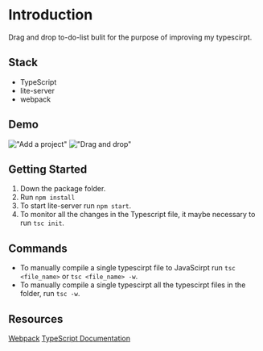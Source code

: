 # Introduction

Drag and drop to-do-list bulit for the purpose of improving my typescirpt.

## Stack

- TypeScript
- lite-server
- webpack

## Demo

!["Add a project"](https://github.com/Lizzyfemme/to-do-list/blob/master/screen_capture/add_a_project.gif)
!["Drag and drop"](https://github.com/Lizzyfemme/to-do-list/blob/master/screen_capture/drag-and-drop.gif)

## Getting Started

1. Down the package folder.
2. Run `npm install`
3. To start lite-server run `npm start`.
4. To monitor all the changes in the Typescript file, it maybe necessary to run `tsc init`.

## Commands

- To manually compile a single typescirpt file to JavaScirpt run `tsc <file_name>` or `tsc <file_name> -w`.
- To manually compile a single typescirpt all the typescirpt files in the folder, run `tsc -w`.

## Resources

[Webpack](https://webpack.js.org/)
[TypeScript Documentation](https://www.typescriptlang.org/docs/home.html)
